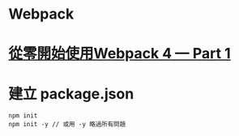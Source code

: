 Webpack
=
# [從零開始使用Webpack 4 — Part 1](https://medium.com/@chuanjen.wang/%E5%BE%9E%E9%9B%B6%E9%96%8B%E5%A7%8B%E4%BD%BF%E7%94%A8webpack-4-part-1-141d7a547c4a)

# 建立 package.json
    npm init
    npm init -y // 或用 -y 略過所有問題